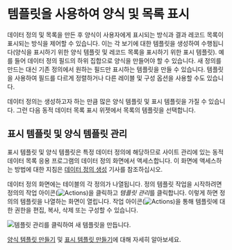 # 템플릿을 사용하여 양식 및 목록 표시

데이터 정의 및 목록을 만든 후 양식이 사용자에게 표시되는 방식과 결과 레코드 목록이 표시되는 방식을 제어할 수 있습니다. 이는 각 보기에 대한 템플릿을 생성하여 수행됩니다(양식을 표시하기 위한 양식 템플릿 및 레코드 목록을 표시하기 위한 표시 템플릿). 예를 들어 데이터 정의 필드의 하위 집합으로 양식을 만들어야 할 수 있습니다. 새 정의를 만드는 대신 기존 정의에서 원하는 필드만 표시하는 템플릿을 만들 수 있습니다. 템플릿을 사용하여 필드를 다르게 정렬하거나 다른 레이블 및 구성 옵션을 사용할 수도 있습니다.

데이터 정의는 생성하고자 하는 만큼 많은 양식 템플릿 및 표시 템플릿을 가질 수 있습니다. 그런 다음 동적 데이터 목록 표시 위젯에서 목록의 템플릿을 선택합니다.

## 표시 템플릿 및 양식 템플릿 관리

표시 템플릿 및 양식 템플릿은 특정 데이터 정의에 해당하므로 사이트 관리에 있는 동적 데이터 목록 응용 프로그램의 데이터 정의 화면에서 액세스합니다. 이 화면에 액세스하는 방법에 대한 지침은 [데이터 정의 생성](./creating-data-definitions.md) 기사를 참조하십시오.

데이터 정의 화면에는 테이블의 각 정의가 나열됩니다. 정의 템플릿 작업을 시작하려면 정의의 작업 아이콘(![Actions](../../../images/icon-actions.png))을 클릭하고 *템플릿 관리*를 클릭합니다. 이렇게 하면 정의의 템플릿을 나열하는 화면이 열립니다. 작업 아이콘(![Actions](../../../images/icon-actions.png))을 통해 템플릿에 대한 권한을 편집, 복사, 삭제 또는 구성할 수 있습니다.

![템플릿 관리를 클릭하여 새 템플릿을 만듭니다.](./using-templates-to-display-forms-and-lists/images/01.png)

[양식 템플릿 만들기](./creating-form-templates.md) 및 [표시 템플릿 만들기](./creating-display-templates.md)에 대해 자세히 알아보세요. 